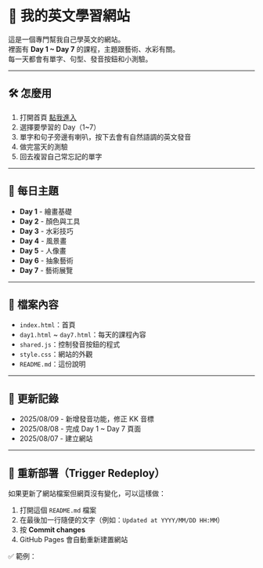 # 📖 我的英文學習網站

這是一個專門幫我自己學英文的網站。  
裡面有 **Day 1 ~ Day 7** 的課程，主題跟藝術、水彩有關。  
每一天都會有單字、句型、發音按鈕和小測驗。

---

## 🛠 怎麼用

1. 打開首頁 [點我進入](https://yangmyang0223-ops.github.io/English-learning-plan/)
2. 選擇要學習的 Day（1~7）
3. 單字和句子旁邊有喇叭，按下去會有自然語調的英文發音
4. 做完當天的測驗
5. 回去複習自己常忘記的單字

---

## 📅 每日主題

- **Day 1** - 繪畫基礎
- **Day 2** - 顏色與工具
- **Day 3** - 水彩技巧
- **Day 4** - 風景畫
- **Day 5** - 人像畫
- **Day 6** - 抽象藝術
- **Day 7** - 藝術展覽

---

## 📂 檔案內容

- `index.html`：首頁
- `day1.html` ~ `day7.html`：每天的課程內容
- `shared.js`：控制發音按鈕的程式
- `style.css`：網站的外觀
- `README.md`：這份說明

---

## 📝 更新記錄

- 2025/08/09 - 新增發音功能，修正 KK 音標
- 2025/08/08 - 完成 Day 1 ~ Day 7 頁面
- 2025/08/07 - 建立網站

---

## 🚀 重新部署（Trigger Redeploy）

如果更新了網站檔案但網頁沒有變化，可以這樣做：
1. 打開這個 `README.md` 檔案
2. 在最後加一行隨便的文字（例如：`Updated at YYYY/MM/DD HH:MM`）
3. 按 **Commit changes**
4. GitHub Pages 會自動重新建置網站

✅ 範例：
